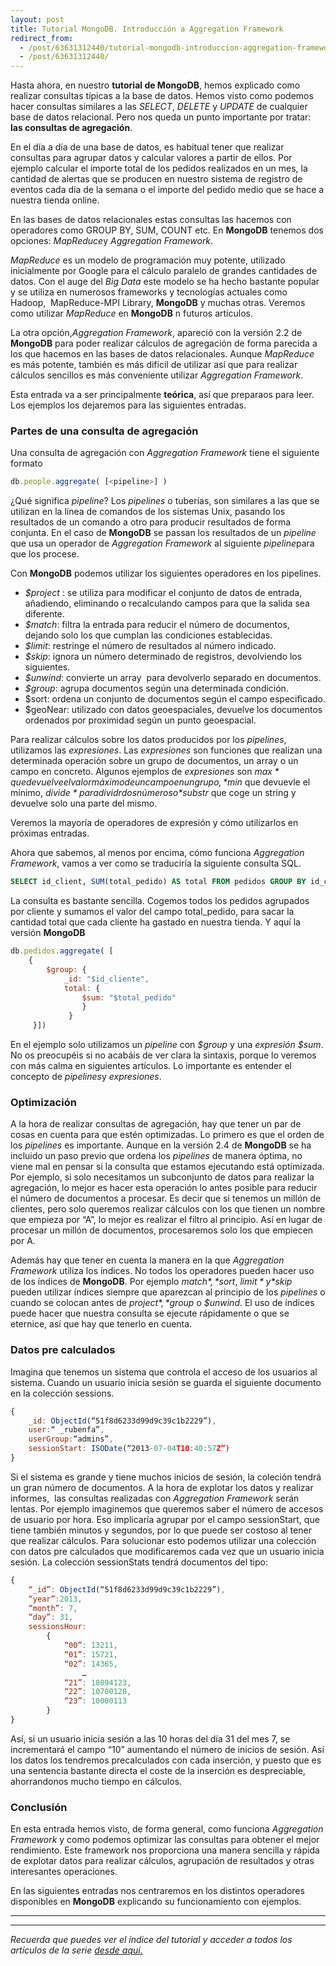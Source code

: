 ```yaml
---
layout: post
title: Tutorial MongoDB. Introducción a Aggregation Framework
redirect_from:
  - /post/63631312440/tutorial-mongodb-introduccion-aggregation-framework.html
  - /post/63631312440/
---
```


Hasta ahora, en nuestro **tutorial de MongoDB**, hemos explicado como
realizar consultas típicas a la base de datos. Hemos visto como podemos
hacer consultas similares a las *SELECT*, *DELETE* y *UPDATE* de
cualquier base de datos relacional. Pero nos queda un punto importante
por tratar: **las consultas de agregación**. 

En el día a día de una base de datos, es habitual tener que realizar
consultas para agrupar datos y calcular valores a partir de ellos. Por
ejemplo calcular el importe total de los pedidos realizados en un mes,
la cantidad de alertas que se producen en nuestro sistema de registro de
eventos cada día de la semana o el importe del pedido medio que se hace
a nuestra tienda online.

En las bases de datos relacionales estas consultas las hacemos con
operadores como GROUP BY, SUM, COUNT etc. En **MongoDB** tenemos dos
opciones: *MapReduce*y *Aggregation Framework*.

*MapReduce* es un modelo de programación muy potente, utilizado
inicialmente por Google para el cálculo paralelo de grandes cantidades
de datos. Con el auge del *Big Data* este modelo se ha hecho bastante
popular y se utiliza en numerosos frameworks y tecnologías actuales como
Hadoop,  MapReduce-MPI Library, **MongoDB** y muchas otras. Veremos como
utilizar *MapReduce* en **MongoDB** n futuros artículos.

La otra opción,*Aggregation Framework*, apareció con la versión 2.2 de
**MongoDB** para poder realizar cálculos de agregación de forma parecida
a los que hacemos en las bases de datos relacionales. Aunque
*MapReduce* es más potente, también es más difícil de utilizar así que
para realizar cálculos sencillos es más conveniente utilizar *Aggregation
Framework*.

Esta entrada va a ser principalmente **teórica**, así que preparaos
para leer. Los ejemplos los dejaremos para las siguientes entradas.

### Partes de una consulta de agregación

Una consulta de agregación con *Aggregation Framework* tiene el
siguiente formato

```javascript
db.people.aggregate( [<pipeline>] )
```

¿Qué significa *pipeline*? Los *pipelines* o tuberías, son similares a
las que se utilizan en la línea de comandos de los sistemas Unix,
pasando los resultados de un comando a otro para producir resultados de
forma conjunta. En el caso de **MongoDB** se passan los resultados de un
*pipeline* que usa un operador de *Aggregation Framework* al siguiente
*pipeline*para que los procese.

Con **MongoDB** podemos utilizar los siguientes operadores en los
pipelines.

-   *$project* : se utiliza para modificar el conjunto de datos de entrada, añadiendo, eliminando o recalculando campos para que la salida sea diferente.
-   *$match*: filtra la entrada para reducir el número de documentos, dejando solo los que cumplan las condiciones establecidas.
-   *$limit*: restringe el número de resultados al número indicado.
-   *$skip*: ignora un número determinado de registros, devolviendo los siguientes.
-   *$unwind*: convierte un array  para devolverlo separado en documentos.
-   *$group*: agrupa documentos según una determinada condición.
-   $sort: ordena un conjunto de documentos según el campo especificado.
-   $geoNear: utilizado con datos geoespaciales, devuelve los documentos ordenados por proximidad según un punto geoespacial.

Para realizar cálculos sobre los datos producidos por los *pipelines*,
utilizamos las *expresiones*. Las *expresiones* son funciones que
realizan una determinada operación sobre un grupo de documentos, un
array o un campo en concreto. Algunos ejemplos de *expresiones* son
*$max* que devuelve el valor máximo de un campo en un grupo, *$min* que
devuevle el mínimo, *$divide* para dividr dos números o *$substr* que
coge un string y devuelve solo una parte del mismo.

Veremos la mayoría de operadores de expresión y cómo utilizarlos en
próximas entradas.

Ahora que sabemos, al menos por encima, cómo funciona *Aggregation
Framework*, vamos a ver como se traduciría la siguiente consulta SQL.

```sql
SELECT id_client, SUM(total_pedido) AS total FROM pedidos GROUP BY id_cliente
```

La consulta es bastante sencilla. Cogemos todos los pedidos agrupados
por cliente y sumamos el valor del campo total_pedido, para sacar la
cantidad total que cada cliente ha gastado en nuestra tienda. Y aquí la
versión **MongoDB**

```javascript
db.pedidos.aggregate( [
    { 
        $group: { 
            _id: "$id_cliente",
            total: { 
                $sum: "$total_pedido" 
                } 
             } 
     }])
```

En el ejemplo solo utilizamos un *pipeline* con *$group* y una *expresión
 $sum*. No os preocupéis si no acabáis de ver clara la sintaxis, porque
lo veremos con más calma en siguientes artículos. Lo importante es
entender el concepto de *pipelines*y *expresiones*.

### Optimización

A la hora de realizar consultas de agregación, hay que tener un par de
cosas en cuenta para que estén optimizadas. Lo primero es que el orden
de los *pipelines* es importante. Aunque en la versión 2.4 de
**MongoDB** se ha incluido un paso previo que ordena los *pipelines* de
manera óptima, no viene mal en pensar si la consulta que estamos
ejecutando está optimizada. Por ejemplo, si solo necesitamos un
subconjunto de datos para realizar la agregación, lo mejor es hacer esta
operación lo antes posible para reducir el número de documentos a
procesar. Es decir que si tenemos un millón de clientes, pero solo
queremos realizar cálculos con los que tienen un nombre que empieza por
“A”, lo mejor es realizar el filtro al principio. Así en lugar de
procesar un millón de documentos, procesaremos solo los que empiecen por
A.

Además hay que tener en cuenta la manera en la que *Aggregation
Framework* utiliza los índices. No todos los operadores pueden hacer uso
de los índices de **MongoDB**. Por ejemplo *$match*, *$sort*,
*$limit* y *$skip* pueden utilizar índices siempre que aparezcan al
principio de los *pipelines* o cuando se colocan antes de *$project*,
*$group* o *$unwind*. El uso de índices puede hacer que nuestra
consulta se ejecute rápidamente o que se eternice, así que hay que
tenerlo en cuenta.

### Datos pre calculados

Imagina que tenemos un sistema que controla el acceso de los usuarios al
sistema. Cuando un usuario inicia sesión se guarda el siguiente
documento en la colección sessions.

```javascript
{
    _id: ObjectId(“51f8d6233d99d9c39c1b2229”),
    user:“ _rubenfa”,
    userGroup:“admins”,
    sessionStart: ISODate(“2013-07-04T10:40:57Z”)
}
```

Si el sistema es grande y tiene muchos inicios de sesión, la coleción
tendrá un gran número de documentos. A la hora de explotar los datos y
realizar informes,  las consultas realizadas con *Aggregation Framework*
serán lentas. Por ejemplo imaginemos que queremos saber el número de
accesos de usuario por hora. Eso implicaría agrupar por el campo
sessionStart, que tiene también minutos y segundos, por lo que puede ser
costoso al tener que realizar cálculos. Para solucionar esto podemos
utilizar una colección con datos pre calculados que modificaremos cada
vez que un usuario inicia sesión. La colección sessionStats tendrá
documentos del tipo:

```javascript
{
    “_id”: ObjectId(“51f8d6233d99d9c39c1b2229”),
    “year”:2013,
    “month”: 7,
    “day”: 31,
    sessionsHour:
        {
            “00”: 13211,
            “01”: 15721,
            “02”: 14365,
                …
            “21”: 10894123,
            “22”: 10700128,
            “23”: 10000113
        }
}
```
Así, si un usuario inicia sesión a las 10 horas del día 31 del mes 7, se
incrementará el campo “10” aumentando el número de inicios de sesión.
Así los datos los tendremos precalculados con cada inserción, y puesto
que es una sentencia bastante directa el coste de la inserción es
despreciable, ahorrandonos mucho tiempo en cálculos.

### Conclusión

En esta entrada hemos visto, de forma general, como funciona
*Aggregation Framework* y como podemos optimizar las consultas para
obtener el mejor rendimiento. Este framework nos proporciona una manera
sencilla y rápida de explotar datos para realizar cálculos, agrupación
de resultados y otras interesantes operaciones.

En las siguientes entradas nos centraremos en los distintos operadores
disponibles en **MongoDB** explicando su funcionamiento con ejemplos.

* * * * *

* * * * *

*Recuerda que puedes ver el índice del tutorial y acceder a todos los
artículos de la serie [desde
aquí.](http://www.charlascylon.com/p/tutorial-mongodb.html)*

